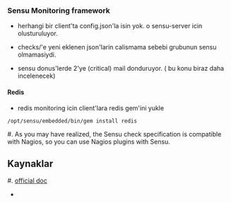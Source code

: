 ### Sensu Monitoring framework

* herhangi bir client'ta config.json'la isin yok. o sensu-server icin
  olusturuluyor.

* checks/'e yeni eklenen json'larin calismama sebebi grubunun sensu
  olmamasiydi.

* sensu donus'lerde 2'ye (critical) mail donduruyor. ( bu konu biraz daha
  incelenecek)

#### Redis

* redis monitoring icin client'lara redis gem'ini yukle
```
/opt/sensu/embedded/bin/gem install redis
```

#. As you may have realized, the Sensu check specification is compatible with
   Nagios, so you can use Nagios plugins with Sensu.


Kaynaklar
---------

#. [official doc](http://sensuapp.org/docs/0.12/checks)

*
